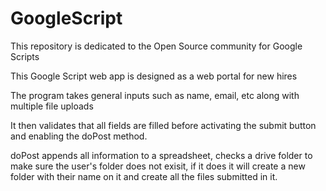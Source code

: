 GoogleScript
============

This repository is dedicated to the Open Source community for Google Scripts

This Google Script web app is designed as a web portal for new hires

The program takes general inputs such as name, email, etc along with multiple file uploads

It then validates that all fields are filled before activating the submit button and enabling the doPost method.

doPost appends all information to a spreadsheet, checks a drive folder to make sure the user's folder does not exisit, if it does it will create a new folder with their name on it and create all the files submitted in it.
